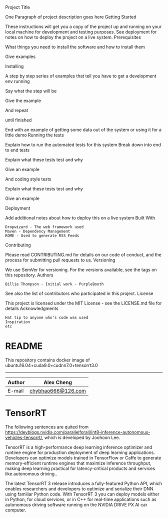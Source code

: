 Project Title

One Paragraph of project description goes here
Getting Started

These instructions will get you a copy of the project up and running on your local machine for development and testing purposes. See deployment for notes on how to deploy the project on a live system.
Prerequisites

What things you need to install the software and how to install them

Give examples

Installing

A step by step series of examples that tell you have to get a development env running

Say what the step will be

Give the example

And repeat

until finished

End with an example of getting some data out of the system or using it for a little demo
Running the tests

Explain how to run the automated tests for this system
Break down into end to end tests

Explain what these tests test and why

Give an example

And coding style tests

Explain what these tests test and why

Give an example

Deployment

Add additional notes about how to deploy this on a live system
Built With

    Dropwizard - The web framework used
    Maven - Dependency Management
    ROME - Used to generate RSS Feeds

Contributing

Please read CONTRIBUTING.md for details on our code of conduct, and the process for submitting pull requests to us.
Versioning

We use SemVer for versioning. For the versions available, see the tags on this repository.
Authors

    Billie Thompson - Initial work - PurpleBooth

See also the list of contributors who participated in this project.
License

This project is licensed under the MIT License - see the LICENSE.md file for details
Acknowledgments

    Hat tip to anyone who's code was used
    Inspiration
    etc



README
===========================
This repository contains docker image of ubuntu16.04+cuda9.0+cudnn7.0+tensorrt3.0

****
	
|Author|Alex Cheng|
|---|---
|E-mail|chybhao666@126.com


# TensorRT
The following sentences are quited from https://devblogs.nvidia.com/parallelforall/int8-inference-autonomous-vehicles-tensorrt/, which is developed by Joohoon Lee.


TensorRT is a high-performance deep learning inference optimizer and runtime engine for production deployment of deep learning applications. Developers can optimize models trained in TensorFlow or Caffe to generate memory-efficient runtime engines that maximize inference throughput, making deep learning practical for latency-critical products and services like autonomous driving..

The latest TensorRT 3 release introduces a fully-featured Python API, which enables researchers and developers to optimize and serialize their DNN using familiar Python code. With TensorRT 3 you can deploy models either in Python, for cloud services, or in C++ for real-time applications such as autonomous driving software running on the NVIDIA DRIVE PX AI car computer.

